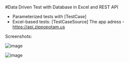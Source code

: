#Data Driven Test with Database in Excel and REST API


* Parameterized tests with [TestCase]
* Excel-based tests: [TestCaseSource]
The app adress - https://api.zippopotam.us

Screenshots: 

![image](https://user-images.githubusercontent.com/68859484/107975560-f634ee00-6fc0-11eb-8ea3-307cb76f7bc8.png)

![image](https://user-images.githubusercontent.com/68859484/107975646-1bc1f780-6fc1-11eb-813b-d8d5c710f19b.png)

